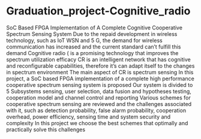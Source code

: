 # Graduation_project-Cognitive_radio
SoC Based FPGA Implementation of A Complete Cognitive Cooperative Spectrum Sensing System
Due to the repaid development in wireless technology, such as IoT WSN and 5 G, the demand for wireless
communication has increased and the current standard can’t fulfill this demand Cognitive radio ( is a promising
technology that improves the spectrum utilization efficacy CR is an intelligent network that has cognitive and
reconfigurable capabilities, therefore it’s can adapt itself to the changes in spectrum environment The main aspect of
CR is spectrum sensing In this project, a SoC based FPGA implementation of a complete high performance cooperative
spectrum sensing system is proposed Our system is divided to 5 Subsystems sensing, user selection, data fusion and
hypotheses testing, cooperation model and channel control and reporting Various schemes for cooperative spectrum
sensing are reviewed and the challenges associated with it, such as detection probability, false alarm probability,
cooperation overhead, power efficiency, sensing time and system security and complexity In this project we choose
the best schemes that optimally and practically solve this challenges
